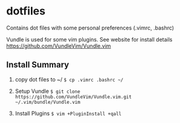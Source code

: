 # dotfiles
Contains dot files with some personal preferences (.vimrc, .bashrc)

Vundle is used for some vim plugins. See website for install details
https://github.com/VundleVim/Vundle.vim


Install Summary
---------------
1) copy dot files to ~/
```$ cp .vimrc .bashrc ~/```

2) Setup Vundle
```$ git clone https://github.com/VundleVim/Vundle.vim.git ~/.vim/bundle/Vundle.vim```

3) Install Plugins
```$ vim +PluginInstall +qall```

